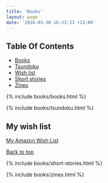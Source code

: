```yaml
---
title: 'Books'
layout: page
date: '2016-03-30 16:33:33 +13:00'
---
```


<h2><a name="top">Table Of Contents</a></h2>

<ul>
    <li>
        <a href="#books">Books</a>
    </li>
    <li>
        <a href="#tsundoku">Tsundoku</a>
    </li>
    <li>
        <a href="#wish-list">Wish list</a>
    </li>
    <li>
        <a href="#short-stories">Short stories</a>
    </li>
    <li>
        <a href="#zines">Zines</a>
    </li>
</ul>


{% include books/books.html %}

{% include books/tsundoku.html %}

<h2><a name="wish-list">My wish list</a></h2>

<p><a href="http://www.amazon.com/gp/registry/wishlist/?ie=UTF8&cid=A1O606WLPSNDOF">My Amazon Wish List</a></p>

<a href="#top">Back to top</a>

{% include books/short-stories.html %}

{% include books/zines.html %}
